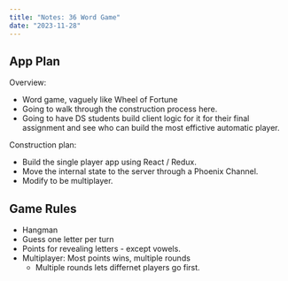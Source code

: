 ```yaml
---
title: "Notes: 36 Word Game"
date: "2023-11-28"
---
```


## App Plan

Overview:

 - Word game, vaguely like Wheel of Fortune
 - Going to walk through the construction process here.
 - Going to have DS students build client logic for it
   for their final assignment and see who can build the
   most effictive automatic player.

Construction plan:

 - Build the single player app using React / Redux.
 - Move the internal state to the server through a Phoenix Channel.
 - Modify to be multiplayer.


## Game Rules

 - Hangman
 - Guess one letter per turn
 - Points for revealing letters - except vowels.
 - Multiplayer: Most points wins, multiple rounds
   - Multiple rounds lets differnet players go first.



